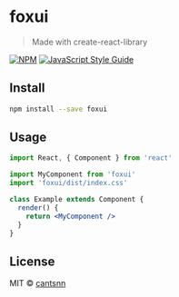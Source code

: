 # foxui

> Made with create-react-library

[![NPM](https://img.shields.io/npm/v/foxui.svg)](https://www.npmjs.com/package/foxui) [![JavaScript Style Guide](https://img.shields.io/badge/code_style-standard-brightgreen.svg)](https://standardjs.com)

## Install

```bash
npm install --save foxui
```

## Usage

```jsx
import React, { Component } from 'react'

import MyComponent from 'foxui'
import 'foxui/dist/index.css'

class Example extends Component {
  render() {
    return <MyComponent />
  }
}
```

## License

MIT © [cantsnn](https://github.com/cantsnn)
